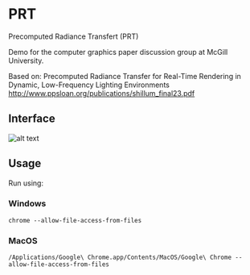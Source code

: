# PRT
Precomputed Radiance Transfert (PRT)

Demo for the computer graphics paper discussion group at McGill University.

Based on:
Precomputed Radiance Transfer for Real-Time Rendering in Dynamic, Low-Frequency Lighting Environments
http://www.ppsloan.org/publications/shillum_final23.pdf

## Interface
![alt text](https://preview.ibb.co/dK2dXk/ui.png)

## Usage
Run using:

### Windows
`chrome --allow-file-access-from-files`

### MacOS
`/Applications/Google\ Chrome.app/Contents/MacOS/Google\ Chrome --allow-file-access-from-files`
